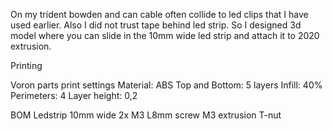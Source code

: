 On my trident bowden and can cable often collide to led clips that I have used earlier. Also I did not trust tape behind led strip. 
So I designed 3d model where you can slide in the 10mm wide led strip and attach it to 2020 extrusion.

Printing

Voron parts print settings
Material: ABS
Top and Bottom: 5 layers
Infill: 40%
Perimeters: 4
Layer height: 0,2

BOM
Ledstrip 10mm wide
2x M3 L8mm screw
M3 extrusion T-nut



